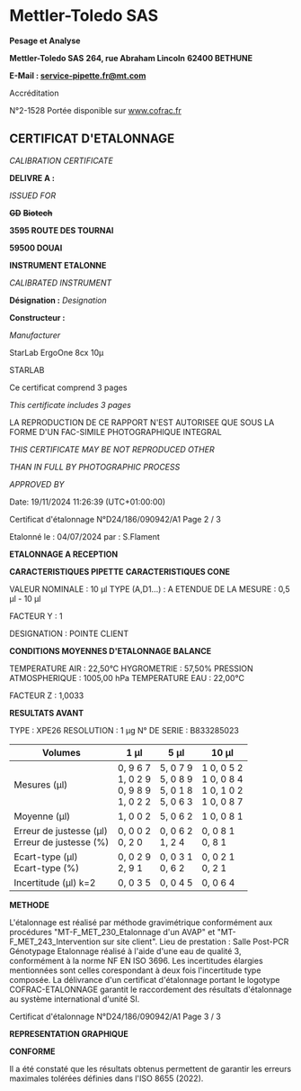 # **Mettler-Toledo SAS**

**Pesage et Analyse**

**Mettler-Toledo SAS**
**264, rue Abraham Lincoln**
**62400 BETHUNE**

**E-Mail : service-pipette.fr@mt.com**

Accréditation

N°2-1528
Portée disponible
sur www.cofrac.fr
## **CERTIFICAT D'ETALONNAGE**

_CALIBRATION CERTIFICATE_


**DELIVRE A :**

_ISSUED FOR_


~~**GD**~~ ~~**Biotech**~~

**3595 ROUTE DES TOURNAI**

**59500 DOUAI**


**INSTRUMENT ETALONNE**

_CALIBRATED INSTRUMENT_


**Désignation :**
_Designation_

**Constructeur :**

_Manufacturer_


StarLab ErgoOne 8cx 10µ

STARLAB



Ce certificat comprend 3 pages

_This certificate includes 3 pages_

LA REPRODUCTION DE CE RAPPORT N'EST AUTORISEE QUE SOUS
LA FORME D'UN FAC-SIMILE PHOTOGRAPHIQUE INTEGRAL

_THIS CERTIFICATE MAY BE NOT REPRODUCED OTHER_

_THAN IN FULL BY PHOTOGRAPHIC PROCESS_


_APPROVED BY_

Date: 19/11/2024 11:26:39 (UTC+01:00:00)

Certificat d'étalonnage N°D24/186/090942/A1  Page 2 / 3

Etalonné le : 04/07/2024 par : S.Flament

**ETALONNAGE A RECEPTION**

**CARACTERISTIQUES PIPETTE** **CARACTERISTIQUES CONE**


VALEUR NOMINALE : 10 µl
TYPE (A,D1...) : A
ETENDUE DE LA MESURE : 0,5 µl - 10 µl

FACTEUR Y : 1


DESIGNATION : POINTE CLIENT


**CONDITIONS MOYENNES D'ETALONNAGE** **BALANCE**


TEMPERATURE AIR : 22,50°C
HYGROMETRIE : 57,50%
PRESSION ATMOSPHERIQUE : 1005,00 hPa
TEMPERATURE EAU : 22,00°C

FACTEUR Z : 1,0033

**RESULTATS AVANT**


TYPE : XPE26
RESOLUTION : 1 µg
N° DE SERIE : B833285023










|Volumes|1 µl|5 µl|10 µl|
|---|---|---|---|
|Mesures (µl)|0, 9 6 7<br>1, 0 2 9<br>0, 9 8 9<br>1, 0 2 2|5, 0 7 9<br>5, 0 8 9<br>5, 0 1 8<br>5, 0 6 3|1 0, 0 5 2<br>1 0, 0 8 4<br>1 0, 1 0 2<br>1 0, 0 8 7|
|Moyenne (µl)|1, 0 0 2|5, 0 6 2|1 0, 0 8 1|
|Erreur de justesse (µl)<br>Erreur de justesse (%)|0, 0 0 2<br>0, 2 0|0, 0 6 2<br>1, 2 4|0, 0 8 1<br>0, 8 1|
|Ecart-type (µl)<br>Ecart-type (%)|0, 0 2 9<br>2, 9 1|0, 0 3 1<br>0, 6 2|0, 0 2 1<br>0, 2 1|
|Incertitude (µl) k=2|0, 0 3 5|0, 0 4 5|0, 0 6 4|


**METHODE**

L'étalonnage est réalisé par méthode gravimétrique conformément aux procédures "MT-F_MET_230_Etalonnage d'un AVAP" et
"MT-F_MET_243_Intervention sur site client".
Lieu de prestation : Salle Post-PCR Génotypage
Etalonnage réalisé à l'aide d'une eau de qualité 3, conformément à la norme NF EN ISO 3696.
Les incertitudes élargies mentionnées sont celles corespondant à deux fois l'incertitude type composée.
La délivrance d'un certificat d'étalonnage portant le logotype COFRAC-ETALONNAGE garantit le raccordement des résultats d'étalonnage au système
international d'unité SI.

Certificat d'étalonnage N°D24/186/090942/A1  Page 3 / 3

**REPRESENTATION GRAPHIQUE**

**CONFORME**

Il a été constaté que les résultats obtenus permettent de garantir les erreurs maximales tolérées définies dans l'ISO 8655 (2022).

